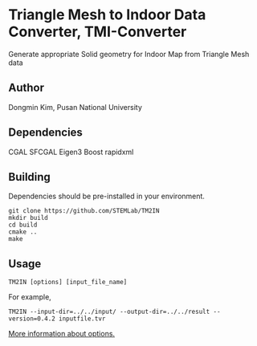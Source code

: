 # Triangle Mesh to Indoor Data Converter, TMI-Converter
Generate appropriate Solid geometry for Indoor Map from Triangle Mesh data 

## Author
Dongmin Kim, Pusan National University

## Dependencies
CGAL
SFCGAL
Eigen3
Boost
rapidxml

## Building

Dependencies should be pre-installed in your environment.

```
git clone https://github.com/STEMLab/TM2IN
mkdir build
cd build
cmake ..
make
```

## Usage

```
TM2IN [options] [input_file_name]

```

For example,

```
TM2IN --input-dir=../../input/ --output-dir=../../result --version=0.4.2 inputfile.tvr
```

[More information about options.](https://github.com)